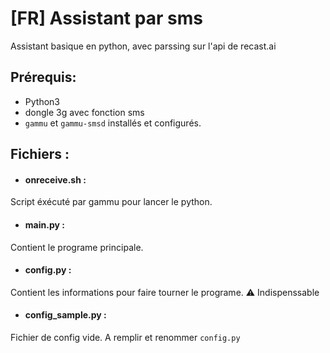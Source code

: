 # [FR] Assistant par sms

Assistant basique en python, avec parssing sur l'api de recast.ai

## Prérequis:
* Python3
* dongle 3g avec fonction sms
* `gammu` et `gammu-smsd` installés et configurés.

## Fichiers :

* #### onreceive.sh :
Script éxécuté par gammu pour lancer le python.

* #### main.py :
Contient le programe principale.

* #### config.py :
Contient les informations pour faire tourner le programe. :warning: Indispenssable

* #### config_sample.py :
Fichier de config vide. A remplir et renommer `config.py`
